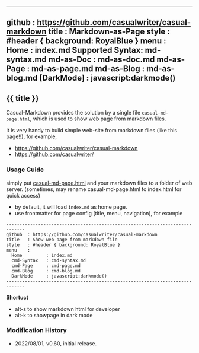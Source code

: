-----------------------------------------------------------------------------
github  : https://github.com/casualwriter/casual-markdown 
title   : Markdown-as-Page
style   : #header { background: RoyalBlue }
menu    :    
  Home            : index.md
  Supported Syntax: md-syntax.md
  md-as-Doc       : md-as-doc.md
  md-as-Page      : md-as-page.md
  md-as-Blog      : md-as-blog.md
  [DarkMode]      : javascript:darkmode()
-----------------------------------------------------------------------------

## {{ title }} 

Casual-Markdown provides the solution by a single file ``casual-md-page.html``, which is used to 
show web page from markdown files. 

It is very handy to build simple web-site from markdown files (like this page!!), for example, 

* https://github.com/casualwriter/casual-markdown
* https://github.com/casualwriter/

### Usage Guide

simply put [casual-md-page.html](https://github.com/casualwriter/casual-markdown/blob/main/source/casual-md-page.html)
and your markdown files to a folder of web server. (sometimes, may rename casual-md-page.html to index.html for quick access)

* by default, it will load `index.md` as home page.
* use frontmatter for page config (title, menu, navigation), for example

~~~  
-----------------------------------------------------------------------------
github  : https://github.com/casualwriter/casual-markdown 
title   : Show web page from markdown file
style   : #header { background: RoyalBlue }
menu    :    
  Home         : index.md
  cmd-Syntax   : cmd-syntax.md
  cmd-Page     : cmd-page.md
  cmd-Blog     : cmd-blog.md
  DarkMode     : javascript:darkmode()  
-----------------------------------------------------------------------------
~~~ 

**Shortuct**

* alt-s to show markdown html for developer
* alt-k to showpage in dark mode

### Modification History

* 2022/08/01, v0.60, initial release.
 